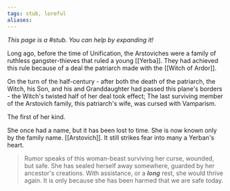 ```yaml
---
tags: stub, loreful
aliases:
---
```


*This page is a #stub. You can help by expanding it!*

Long ago, before the time of Unification, the Arstoviches were a family of ruthless gangster-thieves that ruled a young [[Yerba]]. They had achieved this rule because of a deal the patriarch made with the [[Witch of Ardor]].

On the turn of the half-century - after both the death of the patriarch, the Witch, his Son, and his and Granddaughter had passed this plane's borders - the Witch's twisted half of her deal took effect; The last surviving member of the Arstovich family, this patriarch's wife, was cursed with Vamparism. 

The first of her kind.

She once had a name, but it has been lost to time. She is now known only by the family name. [[Arstovich]]. It still strikes fear into many a Yerban's heart.

> Rumor speaks of this woman-beast surviving her curse, wounded, but safe. 
> She has sealed herself away somewhere, guarded by her ancestor's creations. 
> With assistance, or a ***long*** rest, she would thrive again. It is only because she has been harmed that we are safe today.